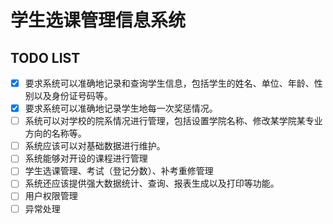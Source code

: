 # 学生选课管理信息系统
## TODO LIST

 - [x] 要求系统可以准确地记录和查询学生信息，包括学生的姓名、单位、年龄、性别以及身份证号码等。
 - [x] 要求系统可以准确地记录学生地每一次奖惩情况。
 - [ ] 系统可以对学校的院系情况进行管理，包括设置学院名称、修改某学院某专业方向的名称等。
 - [ ] 系统应该可以对基础数据进行维护。
 - [ ] 系统能够对开设的课程进行管理
 - [ ] 学生选课管理、考试（登记分数）、补考重修管理
 - [ ] 系统还应该提供强大数据统计、查询、报表生成以及打印等功能。
 - [ ] 用户权限管理
 - [ ] 异常处理
